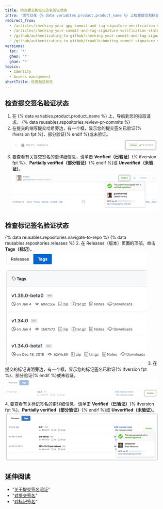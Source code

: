 ```yaml
---
title: 检查提交和标记签名验证状态
intro: '您可以在 {% data variables.product.product_name %} 上检查提交和标记签名的验证状态。'
redirect_from:
  - /articles/checking-your-gpg-commit-and-tag-signature-verification-status/
  - /articles/checking-your-commit-and-tag-signature-verification-status
  - /github/authenticating-to-github/checking-your-commit-and-tag-signature-verification-status
  - /github/authenticating-to-github/troubleshooting-commit-signature-verification/checking-your-commit-and-tag-signature-verification-status
versions:
  fpt: '*'
  ghes: '*'
  ghae: '*'
topics:
  - Identity
  - Access management
shortTitle: 检查验证状态
---
```


## 检查提交签名验证状态

1. 在 {% data variables.product.product_name %} 上，导航到您的拉取请求。
{% data reusables.repositories.review-pr-commits %}
3. 在提交的缩写提交哈希旁边，有一个框，显示您的提交签名已验证{% ifversion fpt %}、部分验证{% endif %}或未验证。 ![已签名提交](/assets/images/help/commits/gpg-signed-commit-verified-without-details.png)
4. 要查看有关提交签名的更详细信息，请单击 **Verified（已验证）**{% ifversion fpt %}、**Partially verified（部分验证）**{% endif %}或 **Unverified（未验证）**。 ![经验证签名提交](/assets/images/help/commits/gpg-signed-commit_verified_details.png)

## 检查标记签名验证状态

{% data reusables.repositories.navigate-to-repo %}
{% data reusables.repositories.releases %}
2. 在 Releases（版本）页面的顶部，单击 **Tags（标记）**。 ![标记页面](/assets/images/help/releases/tags-list.png)
3. 在提交的标记说明旁边，有一个框，显示您的标记签名已验证{% ifversion fpt %}、部分验证{% endif %}或未验证。 ![已验证标记签名](/assets/images/help/commits/gpg-signed-tag-verified.png)
4. 要查看有关标记签名的更详细信息，请单击 **Verified（已验证）**{% ifversion fpt %}、**Partially verified（部分验证）**{% endif %}或 **Unverified（未验证）**。 ![经验证签名标记](/assets/images/help/commits/gpg-signed-tag-verified-details.png)

## 延伸阅读

- “[关于提交签名验证](/articles/about-commit-signature-verification)”
- "[对提交签名](/articles/signing-commits)"
- "[对标记签名](/articles/signing-tags)"
